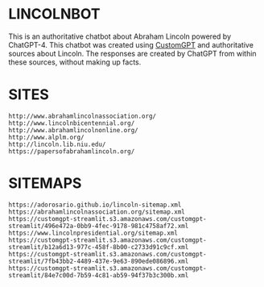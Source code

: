 # LINCOLNBOT
This is an authoritative chatbot about Abraham Lincoln powered by ChatGPT-4. This chatbot was created using [CustomGPT](https://customgpt.ai/) and authoritative sources about Lincoln. The responses are created by ChatGPT from within these sources, without making up facts. 

# SITES
```
http://www.abrahamlincolnassociation.org/
http://www.lincolnbicentennial.org/
http://www.abrahamlincolnonline.org/
http://www.alplm.org/
http://lincoln.lib.niu.edu/
https://papersofabrahamlincoln.org/
```

# SITEMAPS
```
https://adorosario.github.io/lincoln-sitemap.xml
https://abrahamlincolnassociation.org/sitemap.xml
https://customgpt-streamlit.s3.amazonaws.com/customgpt-streamlit/496e472a-0bb9-4fec-9178-981c4758af72.xml
https://www.lincolnpresidential.org/sitemap.xml
https://customgpt-streamlit.s3.amazonaws.com/customgpt-streamlit/b12a6d13-977c-458f-8b00-c2733d91c9cf.xml
https://customgpt-streamlit.s3.amazonaws.com/customgpt-streamlit/7fb43bb2-4489-437e-9e63-890ede086896.xml
https://customgpt-streamlit.s3.amazonaws.com/customgpt-streamlit/84e7c00d-7b59-4c81-ab59-94f37b3c300b.xml
```

